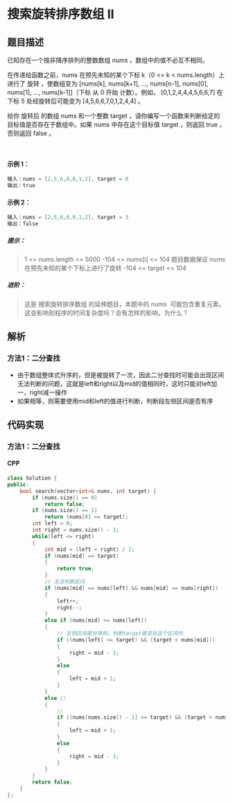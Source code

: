 # 搜索旋转排序数组 II

## 题目描述
已知存在一个按非降序排列的整数数组 nums ，数组中的值不必互不相同。

在传递给函数之前，nums 在预先未知的某个下标 k（0 <= k < nums.length）上进行了 旋转 ，使数组变为 [nums[k], nums[k+1], ..., nums[n-1], nums[0], nums[1], ..., nums[k-1]]（下标 从 0 开始 计数）。例如， [0,1,2,4,4,4,5,6,6,7] 在下标 5 处经旋转后可能变为 [4,5,6,6,7,0,1,2,4,4] 。

给你 旋转后 的数组 nums 和一个整数 target ，请你编写一个函数来判断给定的目标值是否存在于数组中。如果 nums 中存在这个目标值 target ，则返回 true ，否则返回 false 。

 

#### 示例 1：
```C
输入：nums = [2,5,6,0,0,1,2], target = 0
输出：true
```

#### 示例 2：
```C
输入：nums = [2,5,6,0,0,1,2], target = 3
输出：false
```

##### 提示：
> 1 <= nums.length <= 5000
> -104 <= nums[i] <= 104
> 题目数据保证 nums 在预先未知的某个下标上进行了旋转
> -104 <= target <= 104
 

##### 进阶：
> 这是 搜索旋转排序数组 的延伸题目，本题中的 nums  可能包含重复元素。
> 这会影响到程序的时间复杂度吗？会有怎样的影响，为什么？

## 解析
### 方法1：二分查找
- 由于数组整体式升序的，但是被旋转了一次，因此二分查找时可能会出现区间无法判断的问题，这就是left和right以及mid的值相同时，这时只能对left加一，right减一操作
- 如果相等，则需要使用mid和left的值进行判断，判断段左侧区间是否有序

## 代码实现
### 方法1：二分查找
#### CPP
```C++
class Solution {
public:
    bool search(vector<int>& nums, int target) {
        if (nums.size() == 0)
            return false;
        if (nums.size() == 1)
            return (nums[0] == target);
        int left = 0;
        int right = nums.size() - 1;
        while(left <= right)
        {
            int mid = (left + right) / 2;
            if (nums[mid] == target)
            {
                return true;
            }
            // 无法判断区间
            if (nums[mid] == nums[left] && nums[mid] == nums[right])
            {
                left++;
                right--;
            }
            else if (nums[mid] >= nums[left]) 
            {
                // 左侧区间是升序的，判断target是否在这个区间内
                if ((nums[left] <= target) && (target < nums[mid]))
                {
                    right = mid - 1;
                }
                else
                {
                    left = mid + 1;
                }
            }
            else // 
            {
                // 
                if ((nums[nums.size() - 1] >= target) && (target > nums[mid]))
                {
                    left = mid + 1;
                }
                else 
                {
                    right = mid - 1;
                }
            }
        }
        return false;
    }
};
```